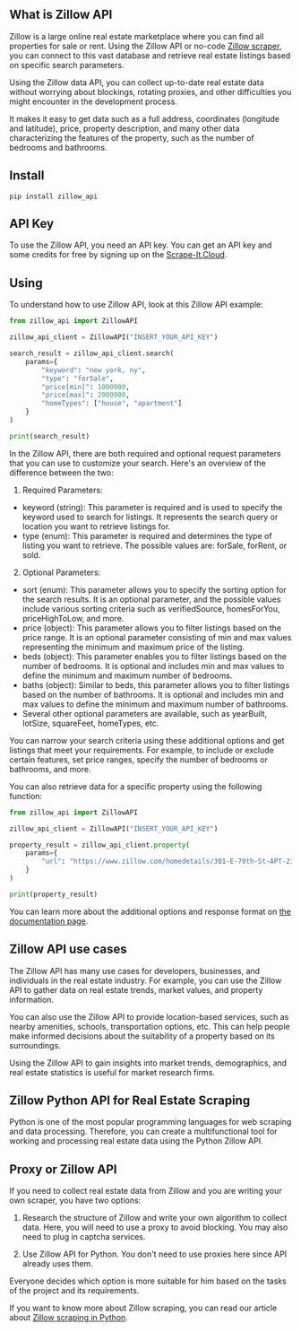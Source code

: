 ## What is Zillow API

Zillow is a large online real estate marketplace where you can find all properties for sale or rent. Using the Zillow API or no-code [Zillow scraper](https://scrape-it.cloud/scrapers/zillow), you can connect to this vast database and retrieve real estate listings based on specific search parameters.

Using the Zillow data API, you can collect up-to-date real estate data without worrying about blockings, rotating proxies, and other difficulties you might encounter in the development process.

It makes it easy to get data such as a full address, coordinates (longitude and latitude), price, property description, and many other data characterizing the features of the property, such as the number of bedrooms and bathrooms.

## Install

`pip install zillow_api`

## API Key

To use the Zillow API, you need an API key. You can get an API key and some credits for free by signing up on the [Scrape-It.Cloud](https://scrape-it.cloud/).

## Using

To understand how to use Zillow API, look at this Zillow API example:

```python
from zillow_api import ZillowAPI

zillow_api_client = ZillowAPI("INSERT_YOUR_API_KEY")

search_result = zillow_api_client.search(
	params={
		"keyword": "new york, ny",
		"type": "forSale",
		"price[min]": 1000000,
		"price[max]": 2000000,
		"homeTypes": ["house", "apartment"]
	}
)

print(search_result)
```

In the Zillow API, there are both required and optional request parameters that you can use to customize your search. Here's an overview of the difference between the two:

1. Required Parameters:
- keyword (string): This parameter is required and is used to specify the keyword used to search for listings. It represents the search query or location you want to retrieve listings for.
- type (enum): This parameter is required and determines the type of listing you want to retrieve. The possible values are: forSale, forRent, or sold.

2. Optional Parameters:
- sort (enum): This parameter allows you to specify the sorting option for the search results. It is an optional parameter, and the possible values include various sorting criteria such as verifiedSource, homesForYou, priceHighToLow, and more.  
- price (object): This parameter allows you to filter listings based on the price range. It is an optional parameter consisting of min and max values representing the minimum and maximum price of the listing.  
- beds (object): This parameter enables you to filter listings based on the number of bedrooms. It is optional and includes min and max values to define the minimum and maximum number of bedrooms.  
- baths (object): Similar to beds, this parameter allows you to filter listings based on the number of bathrooms. It is optional and includes min and max values to define the minimum and maximum number of bathrooms.
- Several other optional parameters are available, such as yearBuilt, lotSize, squareFeet, homeTypes, etc.

You can narrow your search criteria using these additional options and get listings that meet your requirements. For example, to include or exclude certain features, set price ranges, specify the number of bedrooms or bathrooms, and more.

You can also retrieve data for a specific property using the following function:

```python
from zillow_api import ZillowAPI

zillow_api_client = ZillowAPI("INSERT_YOUR_API_KEY")

property_result = zillow_api_client.property(
	params={
		"url": "https://www.zillow.com/homedetails/301-E-79th-St-APT-23S-New-York-NY-10075/31543731_zpid/"
	}
)

print(property_result)
```

You can learn more about the additional options and response format on [the documentation page](https://docs.scrape-it.cloud/zillow-api/listing).

## Zillow API use cases

The Zillow API has many use cases for developers, businesses, and individuals in the real estate industry. For example, you can use the Zillow API to gather data on real estate trends, market values, and property information.

You can also use the Zillow API to provide location-based services, such as nearby amenities, schools, transportation options, etc. This can help people make informed decisions about the suitability of a property based on its surroundings.

Using the Zillow API to gain insights into market trends, demographics, and real estate statistics is useful for market research firms.

## Zillow Python API for Real Estate Scraping

Python is one of the most popular programming languages for web scraping and data processing. Therefore, you can create a multifunctional tool for working and processing real estate data using the Python Zillow API.

## Proxy or Zillow API

If you need to collect real estate data from Zillow and you are writing your own scraper, you have two options:

1. Research the structure of Zillow and write your own algorithm to collect data. Here, you will need to use a proxy to avoid blocking. You may also need to plug in captcha services.
    
2. Use Zillow API for Python. You don't need to use proxies here since API already uses them.

Everyone decides which option is more suitable for him based on the tasks of the project and its requirements.

If you want to know more about Zillow scraping, you can read our article about [Zillow scraping in Python](https://scrape-it.cloud/blog/scraping-zillow-using-python).
